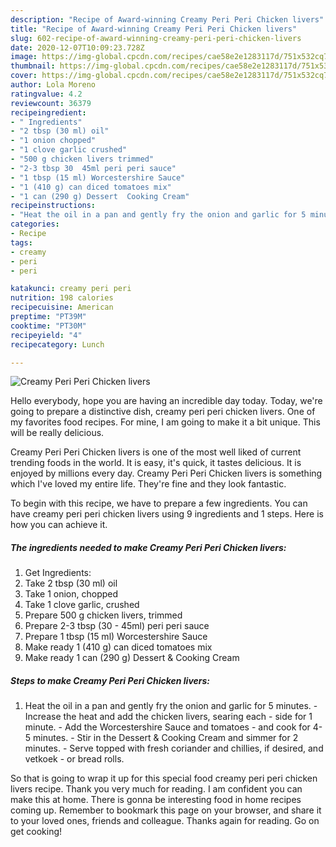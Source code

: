 ```yaml
---
description: "Recipe of Award-winning Creamy Peri Peri Chicken livers"
title: "Recipe of Award-winning Creamy Peri Peri Chicken livers"
slug: 602-recipe-of-award-winning-creamy-peri-peri-chicken-livers
date: 2020-12-07T10:09:23.728Z
image: https://img-global.cpcdn.com/recipes/cae58e2e1283117d/751x532cq70/creamy-peri-peri-chicken-livers-recipe-main-photo.jpg
thumbnail: https://img-global.cpcdn.com/recipes/cae58e2e1283117d/751x532cq70/creamy-peri-peri-chicken-livers-recipe-main-photo.jpg
cover: https://img-global.cpcdn.com/recipes/cae58e2e1283117d/751x532cq70/creamy-peri-peri-chicken-livers-recipe-main-photo.jpg
author: Lola Moreno
ratingvalue: 4.2
reviewcount: 36379
recipeingredient:
- " Ingredients"
- "2 tbsp (30 ml) oil"
- "1 onion chopped"
- "1 clove garlic crushed"
- "500 g chicken livers trimmed"
- "2-3 tbsp 30  45ml peri peri sauce"
- "1 tbsp (15 ml) Worcestershire Sauce"
- "1 (410 g) can diced tomatoes mix"
- "1 can (290 g) Dessert  Cooking Cream"
recipeinstructions:
- "Heat the oil in a pan and gently fry the onion and garlic for 5 minutes. Increase the heat and add the chicken livers, searing each side for 1 minute. Add the Worcestershire Sauce and tomatoes and cook for 4-5 minutes. Stir in the Dessert &amp; Cooking Cream and simmer for 2 minutes. Serve topped with fresh coriander and chillies, if desired, and vetkoek or bread rolls."
categories:
- Recipe
tags:
- creamy
- peri
- peri

katakunci: creamy peri peri 
nutrition: 198 calories
recipecuisine: American
preptime: "PT39M"
cooktime: "PT30M"
recipeyield: "4"
recipecategory: Lunch

---
```



![Creamy Peri Peri Chicken livers](https://img-global.cpcdn.com/recipes/cae58e2e1283117d/751x532cq70/creamy-peri-peri-chicken-livers-recipe-main-photo.jpg)

Hello everybody, hope you are having an incredible day today. Today, we're going to prepare a distinctive dish, creamy peri peri chicken livers. One of my favorites food recipes. For mine, I am going to make it a bit unique. This will be really delicious.

Creamy Peri Peri Chicken livers is one of the most well liked of current trending foods in the world. It is easy, it's quick, it tastes delicious. It is enjoyed by millions every day. Creamy Peri Peri Chicken livers is something which I've loved my entire life. They're fine and they look fantastic.




To begin with this recipe, we have to prepare a few ingredients. You can have creamy peri peri chicken livers using 9 ingredients and 1 steps. Here is how you can achieve it.

<!--inarticleads1-->

##### The ingredients needed to make Creamy Peri Peri Chicken livers:

1. Get  Ingredients:
1. Take 2 tbsp (30 ml) oil
1. Take 1 onion, chopped
1. Take 1 clove garlic, crushed
1. Prepare 500 g chicken livers, trimmed
1. Prepare 2-3 tbsp (30 - 45ml) peri peri sauce
1. Prepare 1 tbsp (15 ml) Worcestershire Sauce
1. Make ready 1 (410 g) can diced tomatoes mix
1. Make ready 1 can (290 g) Dessert &amp; Cooking Cream




<!--inarticleads2-->

##### Steps to make Creamy Peri Peri Chicken livers:

1. Heat the oil in a pan and gently fry the onion and garlic for 5 minutes. - Increase the heat and add the chicken livers, searing each - side for 1 minute. - Add the Worcestershire Sauce and tomatoes - and cook for 4-5 minutes. - Stir in the Dessert &amp; Cooking Cream and simmer for 2 minutes. - Serve topped with fresh coriander and chillies, if desired, and vetkoek - or bread rolls.




So that is going to wrap it up for this special food creamy peri peri chicken livers recipe. Thank you very much for reading. I am confident you can make this at home. There is gonna be interesting food in home recipes coming up. Remember to bookmark this page on your browser, and share it to your loved ones, friends and colleague. Thanks again for reading. Go on get cooking!
